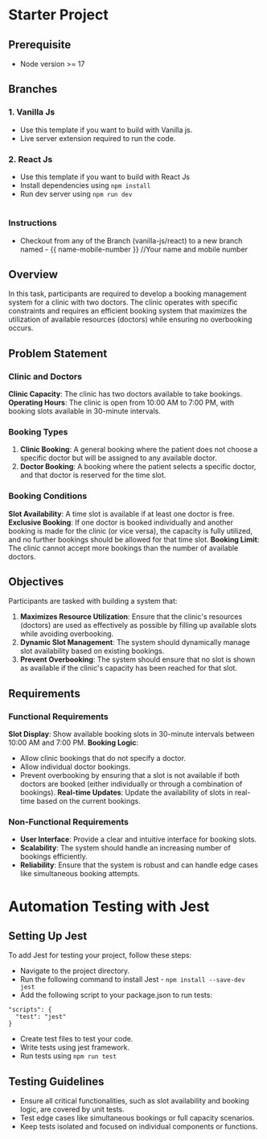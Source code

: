 # **Starter Project**

## Prerequisite
- Node version >= 17

## Branches
### 1. Vanilla Js
- Use this template if you want to build with Vanilla js.
- Live server extension required to run the code.

### 2. React Js
- Use this template if you want to build with React Js
- Install dependencies using  ```npm install```
- Run dev server using ```npm run dev```

#
### Instructions
- Checkout from any of the Branch (vanilla-js/react) to a new branch named - {{ name-mobile-number }} //Your name and mobile number

##
## Overview

In this task, participants are required to develop a booking management system for a clinic with two doctors. The clinic operates with specific constraints and requires an efficient booking system that maximizes the utilization of available resources (doctors) while ensuring no overbooking occurs.

## Problem Statement

### Clinic and Doctors

**Clinic Capacity**: The clinic has two doctors available to take bookings.
**Operating Hours**: The clinic is open from 10:00 AM to 7:00 PM, with booking slots available in 30-minute intervals.

### Booking Types

1. **Clinic Booking**: A general booking where the patient does not choose a specific doctor but will be assigned to any available doctor.
2. **Doctor Booking**: A booking where the patient selects a specific doctor, and that doctor is reserved for the time slot.

### Booking Conditions

**Slot Availability**: A time slot is available if at least one doctor is free.
**Exclusive Booking**: If one doctor is booked individually and another booking is made for the clinic (or vice versa), the capacity is fully utilized, and no further bookings should be allowed for that time slot.
**Booking Limit**: The clinic cannot accept more bookings than the number of available doctors.

## Objectives

Participants are tasked with building a system that:

1. **Maximizes Resource Utilization**: Ensure that the clinic's resources (doctors) are used as effectively as possible by filling up available slots while avoiding overbooking.
2. **Dynamic Slot Management**: The system should dynamically manage slot availability based on existing bookings.
3. **Prevent Overbooking**: The system should ensure that no slot is shown as available if the clinic's capacity has been reached for that slot.

## Requirements

### Functional Requirements

**Slot Display**: Show available booking slots in 30-minute intervals between 10:00 AM and 7:00 PM.
**Booking Logic**:
  - Allow clinic bookings that do not specify a doctor.
  - Allow individual doctor bookings.
  - Prevent overbooking by ensuring that a slot is not available if both doctors are booked (either individually or through a combination of bookings).
**Real-time Updates**: Update the availability of slots in real-time based on the current bookings.

### Non-Functional Requirements

- **User Interface**: Provide a clear and intuitive interface for booking slots.
- **Scalability**: The system should handle an increasing number of bookings efficiently.
- **Reliability**: Ensure that the system is robust and can handle edge cases like simultaneous booking attempts.

#
# Automation Testing with Jest
## Setting Up Jest
To add Jest for testing your project, follow these steps:
- Navigate to the project directory.
- Run the following command to install Jest - ```npm install --save-dev jest```
- Add the following script to your package.json to run tests:
```
"scripts": {
  "test": "jest"
}
```
- Create test files to test your code.
- Write tests using jest framework.
- Run tests using ```npm run test```


## Testing Guidelines
- Ensure all critical functionalities, such as slot availability and booking logic, are covered by unit tests.
- Test edge cases like simultaneous bookings or full capacity scenarios.
- Keep tests isolated and focused on individual components or functions.

